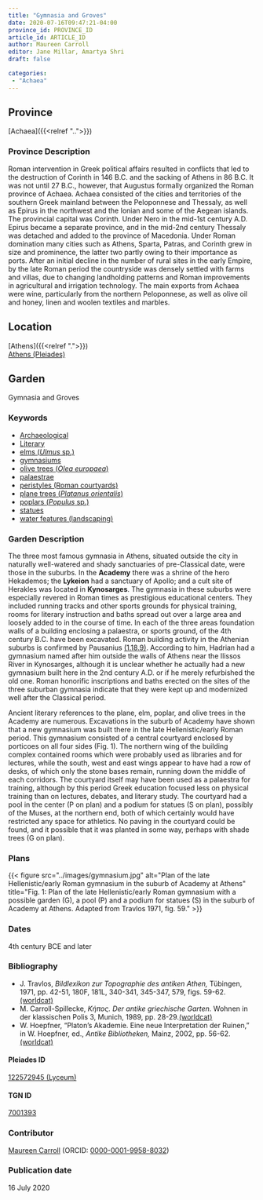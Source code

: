 ```yaml
---
title: "Gymnasia and Groves"
date: 2020-07-16T09:47:21-04:00
province_id: PROVINCE_ID
article_id: ARTICLE_ID
author: Maureen Carroll
editor: Jane Millar, Amartya Shri
draft: false

categories:
 - "Achaea"
---
```


## Province

[Achaea]({{<relref "..">}})

### Province Description

Roman intervention in Greek political affairs resulted in conflicts that led to the destruction of Corinth in 146 B.C. and the sacking of Athens in 86 B.C. It was not until 27 B.C., however, that Augustus formally organized the Roman province of Achaea. Achaea consisted of the cities and territories of the southern Greek mainland between the Peloponnese and Thessaly, as well as Epirus in the northwest and the Ionian and some of the Aegean islands.
The provincial capital was Corinth. Under Nero in the mid-1st century A.D. Epirus became a separate province, and in the mid-2nd century Thessaly was detached and added to the province of Macedonia. Under Roman domination many cities such as Athens, Sparta, Patras, and Corinth grew in size and prominence, the latter two partly owing to their importance as ports.  After an initial decline in the number of rural sites in the early Empire, by the late Roman period the countryside was densely settled with farms and villas, due to changing landholding patterns and Roman improvements in agricultural and irrigation technology. The main exports from Achaea were wine, particularly from the northern Peloponnese, as well as olive oil and honey, linen and woolen textiles and marbles.

## Location

[Athens]({{<relref ".">}}) \
[Athens (Pleiades)](https://pleiades.stoa.org/places/579885)

<!--### Location Description-->

<!-- LEAVE THIS BLANK FOR NOW -->

<!--## Sublocation-->

<!--
[AREA WITHIN LOCATION, LIKE “PALATINE HILL”](GEOREFERENCE LINK)
A sublocation is any area larger than an individual garden, but located within a location. I would always try to include a link to a controlled vocabulary here if possible. This ID may well be different from the Garden ID, e.g., Pompeii versus a Garden in one of the houses which has its own Pleiades ID.
-->

<!--### Sublocation Description-->

<!-- DESCRIPTION -->

## Garden

Gymnasia and Groves

### Keywords
- [Archaeological](#)
- [Literary](#)
- [elms (*Ulmus* sp.)](http://powo.science.kew.org/taxon/urn:lsid:ipni.org:names:30004945-2)
- [gymnasiums](http://vocab.getty.edu/page/aat/300007297)
- [olive trees (*Olea europaea*)](http://powo.science.kew.org/taxon/610675-1)
- [palaestrae](http://vocab.getty.edu/page/aat/300007301)
- [peristyles (Roman courtyards)](http://vocab.getty.edu/page/aat/300080971)
- [plane trees (*Platanus orientalis*)](http://powo.science.kew.org/taxon/urn:lsid:ipni.org:names:685873-1)
- [poplars (*Populus* sp.)](http://powo.science.kew.org/taxon/328417-2)
- [statues](http://vocab.getty.edu/page/aat/300047600)
- [water features (landscaping)](http://vocab.getty.edu/page/aat/300180674)

### Garden Description

The three most famous gymnasia in Athens, situated outside the city in naturally well-watered and shady sanctuaries of pre-Classical date, were those in the suburbs.  In the **Academy** there was a shrine of the hero Hekademos; the **Lykeion** had a sanctuary of Apollo; and a cult site of Herakles was located in **Kynosarges**.  The gymnasia in these suburbs were especially revered in Roman times as prestigious educational centers.  They included running tracks and other sports grounds for physical training, rooms for literary instruction and baths spread out over a large area and loosely added to in the course of time.  In each of the three areas foundation walls of a building enclosing a palaestra, or sports ground, of the 4th century B.C. have been excavated.  Roman building activity in the Athenian suburbs is confirmed by Pausanius [(1.18.9)](http://data.perseus.org/citations/urn:cts:greekLit:tlg0525.tlg001.perseus-eng1:1.18). According to him, Hadrian had a gymnasium named after him outside the walls of Athens near the Ilissos River in Kynosarges, although it is unclear whether he actually had a new gymnasium built here in the 2nd century A.D. or if he merely refurbished the old one.  Roman honorific inscriptions and baths erected on the sites of the three suburban gymnasia indicate that they were kept up and modernized well after the Classical period.

Ancient literary references to the plane, elm, poplar, and olive trees in the Academy are numerous.  Excavations in the suburb of Academy have shown that a new gymnasium was built there in the late Hellenistic/early Roman period.  This gymnasium consisted of a central courtyard enclosed by porticoes on all four sides (Fig. 1). The northern wing of the building complex contained rooms which were probably used as libraries and for lectures, while the south, west and east wings appear to have had a row of desks, of which only the stone bases remain, running down the middle of each corridors. The courtyard itself may have been used as a palaestra for training, although by this period Greek education focused less on physical training than on lectures, debates, and literary study.  The courtyard had a pool in the center (P on plan) and a podium for statues (S on plan), possibly of the Muses, at the northern end, both of which certainly would have restricted any space for athletics.   No paving in the courtyard could be found, and it possible that it was planted in some way, perhaps with shade trees (G on plan).

<!--### Maps-->

<!--
{{< figure src="../images/image_name.ext" alt="alt_text" title="CAPTION" >}}
-->

### Plans

{{< figure src="../images/gymnasium.jpg" alt="Plan of the late Hellenistic/early Roman gymnasium in the suburb of Academy at Athens" title="Fig. 1: Plan of the late Hellenistic/early Roman gymnasium with a possible garden (G), a pool (P) and a podium for statues (S) in the suburb of Academy at Athens. Adapted from Travlos 1971, fig. 59." >}}

<!--### Images-->

<!--
{{< figure src="../images/image_name.ext" alt="alt_text" title="CAPTION" >}}
-->

### Dates
4th century BCE and later

### Bibliography

* J. Travlos, *Bildlexikon zur Topographie des antiken Athen,* Tübingen, 1971, pp. 42-51, 180F, 181L, 340-341, 345-347, 579, figs. 59-62. [(worldcat)](http://www.worldcat.org/oclc/1024546553)
* M. Carroll-Spillecke, *Κήπος. Der antike griechische Garten.* Wohnen in der klassischen Polis 3, Munich, 1989, pp. 28-29.[(worldcat)](http://www.worldcat.org/oclc/491757120)
* W. Hoepfner, “Platon’s Akademie. Eine neue Interpretation der Ruinen,” in W. Hoepfner, ed., *Antike Bibliotheken,* Mainz, 2002, pp. 56-62. [(worldcat)](http://www.worldcat.org/oclc/180882710)

<!--#### Periodo ID-->

<!-- [PERIODO_ID](https://pleiades.stoa.org/places/PLEIADES_ID) -->

#### Pleiades ID

[122572945 (Lyceum)](https://pleiades.stoa.org/places/122572945)

#### TGN ID

[7001393](http://vocab.getty.edu/page/tgn/7001393)

### Contributor

[Maureen Carroll](link) (ORCID: [0000-0001-9958-8032](https://orcid.org/0000-0001-9958-8032))

### Publication date

16 July 2020

<!--### Related articles-->

<!-- Links to other related articles. Leave blank for now -->
